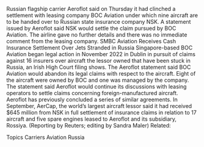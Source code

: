 Russian flagship carrier Aeroflot said on Thursday it had clinched a settlement with leasing company BOC Aviation under which nine aircraft are to be handed over to Russian state insurance company NSK.
A statement issued by Aeroflot said NSK would settle the claim pursued by BOC Aviation.
The airline gave no further details and there was no immediate comment from the leasing company.
SMBC Aviation Receives Cash Insurance Settlement Over Jets Stranded in Russia
Singapore-based BOC Aviation began legal action in November 2022 in Dublin in pursuit of claims against 16 insurers over aircraft the lessor owned that have been stuck in Russia, an Irish High Court filing shows.
The Aeroflot statement said BOC Aviation would abandon its legal claims with respect to the aircraft. Eight of the aircraft were owned by BOC and one was managed by the company.
The statement said Aeroflot would continue its discussions with leasing operators to settle claims concerning foreign-manufactured aircraft.
Aeroflot has previously concluded a series of similar agreements.
In September, AerCap, the world’s largest aircraft lessor said it had received $645 million from NSK in full settlement of insurance claims in relation to 17 aircraft and five spare engines leased to Aeroflot and its subsidiary, Rossiya.
(Reporting by Reuters; editing by Sandra Maler)
Related:

Topics
Carriers
Aviation
Russia
